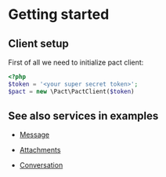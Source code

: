 # Getting started

## Client setup

First of all we need to initialize pact client:

```php
<?php
$token = '<your super secret token>';
$pact = new \Pact\PactClient($token)
```

## See also services in examples

- [Message](./messages.md)

- [Attachments](./messages.md)

- [Conversation](./messages.md#send-files-with-attachments)
